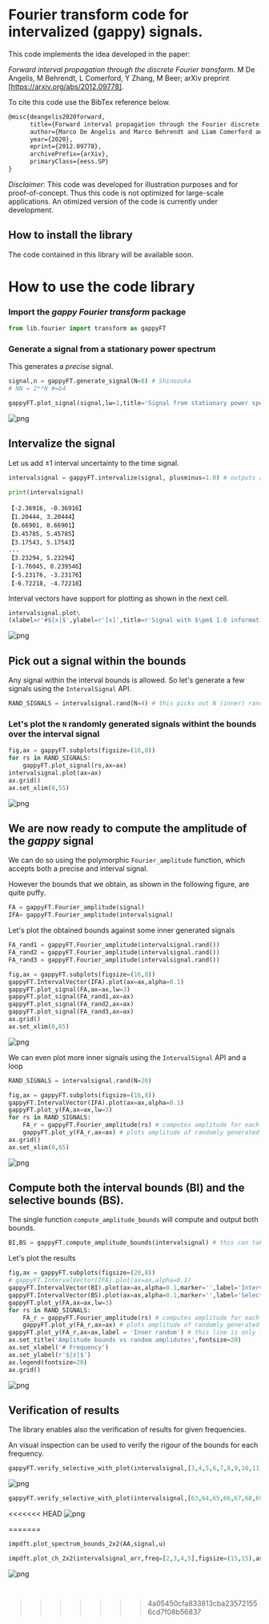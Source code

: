 # Fourier transform code for intervalized (gappy) signals.

This code implements the idea developed in the paper:

*Forward interval propagation through the discrete Fourier transform*. 
M De Angelis, M Behrendt, L Comerford, Y Zhang, M Beer; 
arXiv preprint [https://arxiv.org/abs/2012.09778].

[https://arxiv.org/abs/2012.09778]: https://arxiv.org/abs/2012.09778

To cite this code use the BibTex reference below. 

```latex
@misc{deangelis2020forward,
      title={Forward interval propagation through the Fourier discrete transform}, 
      author={Marco De Angelis and Marco Behrendt and Liam Comerford and Yuanjin Zhang and Michael Beer},
      year={2020},
      eprint={2012.09778},
      archivePrefix={arXiv},
      primaryClass={eess.SP}
}
```
*Disclaimer:* This code was developed for illustration purposes and for proof-of-concept. Thus this code is not optimized for large-scale applications. An otimized version of the code is currently under development.

## How to install the library
The code contained in this library will be available soon.

# How to use the code library

### Import the *gappy Fourier transform* package


```python
from lib.fourier import transform as gappyFT
```

### Generate a signal from a stationary power spectrum

This generates a *precise* signal.


```python
signal,n = gappyFT.generate_signal(N=8) # Shinozuka
# NN = 2**N #=64
```


```python
gappyFT.plot_signal(signal,lw=1,title='Signal from stationary power spectrum',color='rebeccapurple')
```


![png](fig/output_4_0.png)


## Intervalize the signal
Let us add $\pm$1 interval uncertainty to the time signal. 


```python
intervalsignal = gappyFT.intervalize(signal, plusminus=1.0) # outputs an interval vector
```


```python
print(intervalsignal)
```

    【-2.36916, -0.36916】
    【1.20444, 3.20444】
    【6.66901, 8.66901】
    【3.45785, 5.45785】
    【3.17543, 5.17543】
    ...
    【3.23294, 5.23294】
    【-1.76045, 0.239546】
    【-5.23176, -3.23176】
    【-6.72218, -4.72218】


Interval vectors have support for plotting as shown in the next cell.


```python
intervalsignal.plot\
(xlabel=r'#$[x]$',ylabel=r'[x]',title=r'Signal with $\pm$ 1.0 information gaps (intervals)')
```


![png](fig/output_9_0.png)


## Pick out a signal within the bounds

Any signal within the interval bounds is allowed. So let's generate a few signals using the `IntervalSignal` API.


```python
RAND_SIGNALS = intervalsignal.rand(N=4) # this picks out N (inner) random signals within the bounds
```

### Let's plot the `N` randomly generated signals withint the bounds over the interval signal


```python
fig,ax = gappyFT.subplots(figsize=(16,8))
for rs in RAND_SIGNALS:
    gappyFT.plot_signal(rs,ax=ax)
intervalsignal.plot(ax=ax)
ax.grid()
ax.set_xlim(0,55)
```

![png](fig/output_13_1.png)


## We are now ready to compute the amplitude of the *gappy* signal

We can do so using the polymorphic `Fourier_amplitude` function, which accepts both a precise and interval signal. 

However the bounds that we obtain, as shown in the following figure, are quite puffy.


```python
FA = gappyFT.Fourier_amplitude(signal)
IFA= gappyFT.Fourier_amplitude(intervalsignal)
```

Let's plot the obtained bounds against some inner generated signals


```python
FA_rand1 = gappyFT.Fourier_amplitude(intervalsignal.rand())
FA_rand2 = gappyFT.Fourier_amplitude(intervalsignal.rand())
FA_rand3 = gappyFT.Fourier_amplitude(intervalsignal.rand())
```


```python
fig,ax = gappyFT.subplots(figsize=(16,8))
gappyFT.IntervalVector(IFA).plot(ax=ax,alpha=0.1)
gappyFT.plot_signal(FA,ax=ax,lw=3)
gappyFT.plot_signal(FA_rand1,ax=ax)
gappyFT.plot_signal(FA_rand2,ax=ax)
gappyFT.plot_signal(FA_rand3,ax=ax)
ax.grid()
ax.set_xlim(0,65)
```


![png](fig/output_18_1.png)


We can even plot more inner signals using the `IntervalSignal` API and a loop


```python
RAND_SIGNALS = intervalsignal.rand(N=20) 
```


```python
fig,ax = gappyFT.subplots(figsize=(16,8))
gappyFT.IntervalVector(IFA).plot(ax=ax,alpha=0.1)
gappyFT.plot_y(FA,ax=ax,lw=3)
for rs in RAND_SIGNALS:
    FA_r = gappyFT.Fourier_amplitude(rs) # computes amplitude for each generated signal
    gappyFT.plot_y(FA_r,ax=ax) # plots amplitude of randomly generated signal
ax.grid()
ax.set_xlim(0,65)
```


![png](fig/output_21_1.png)



## Compute both the interval bounds (BI) and the selective bounds (BS).

The single function `compute_amplitude_bounds` will compute and output both bounds.


```python
BI,BS = gappyFT.compute_amplitude_bounds(intervalsignal) # this can take a bit
```

Let's plot the results


```python
fig,ax = gappyFT.subplots(figsize=(20,8))
# gappyFT.IntervalVector(IFA).plot(ax=ax,alpha=0.1)
gappyFT.IntervalVector(BI).plot(ax=ax,alpha=0.1,marker='',label='Interval')
gappyFT.IntervalVector(BS).plot(ax=ax,alpha=0.1,marker='',label='Selective')
gappyFT.plot_y(FA,ax=ax,lw=3)
for rs in RAND_SIGNALS:
    FA_r = gappyFT.Fourier_amplitude(rs) # computes amplitude for each generated signal
    gappyFT.plot_y(FA_r,ax=ax) # plots amplitude of randomly generated signal
gappyFT.plot_y(FA_r,ax=ax,label = 'Inner random') # this line is only for legend purposes
ax.set_title('Amplitude bounds vs random amplidutes',fontsize=20)
ax.set_xlabel('# Frequency')
ax.set_ylabel(r'$|z|$')
ax.legend(fontsize=20)
ax.grid()
```


![png](fig/output_26_0.png)


## Verification of results

The library enables also the verification of results for given frequencies.

An visual inspection can be used to verify the rigour of the bounds for each frequency.


```python
gappyFT.verify_selective_with_plot(intervalsignal,[3,4,5,6,7,8,9,10,11,12,13,14],aspect='equal',figsize=(30,20))
```


![png](output_30_0.png)



```python
gappyFT.verify_selective_with_plot(intervalsignal,[63,64,65,66,67,68,69,70,71,72,73,74],aspect='equal',figsize=(30,20))
```


<<<<<<< HEAD
![png](output_31_0.png)

=======
```python
impdft.plot_spectrum_bounds_2x2(AA,signal,u)
```


```python
impdft.plot_ch_2x2(intervalsignal_arr,freq=[2,3,4,5],figsize=(15,15),aspect='equal')
```


![png](fig/output_38_0.png)



```python

```


```python

```
>>>>>>> 4a05450cfa833813cba235721556cd7f08b56837
